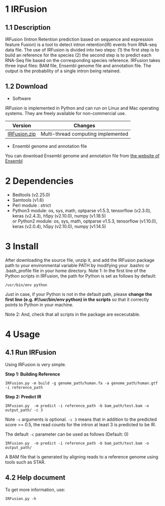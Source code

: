 # 1 IRFusion
## 1.1 Description

IRFusion (Intron Retention prediction based on sequence and expression feature Fusion) is a tool to detect intron retention(IR) events from RNA-seq data file. The use of IRFusion is divided into two steps: (1) the first step is to build an reference for the species (2) the second step is to predict each RNA-Seq file based on the corresponding species reference. IRFusion takes three input files: BAM file, Ensembl genome file and annotation file. The output is the probability of a single intron being retained.

## 1.2 Download

- Software

IRFusion is implemented in Python and can run on Linux and Mac operating systems. They are freely available for non-commercial use.

| Version        | Changes           |
| :-------------: | :----------------: |
|  [IRFusion.zip](https://drive.google.com/u/0/uc?id=1CrGahrLh-8g9kNintLzjNHpQrppyMKgu&export=download)     | Multi-thread computing implemented |



- Ensembl genome and annotation file

You can download Ensembl genome and annotation file from [the website of Ensembl](http://asia.ensembl.org/index.html "Ensembl")

# 2 Dependencies

- Bedtools (v2.25.0)
- Samtools (v1.6)
- Perl module : strict
- Python3 module: os, sys, math, optparse v1.5.3, tensorflow (v2.3.0), keras (v2.4.3), h5py (v2.10.0), numpy (v1.18.5)
  <br>or Python2 module: os, sys, math, optparse v1.5.3, tensorflow (v1.10.0), keras (v2.0.4), h5py (v2.10.0), numpy (v1.14.5)</br>

# 3 Install

After downloading the source file, unzip it, and add the IRFusion package path to your environmental variable PATH by modifying your .bashrc or .bash_profile file in your home directory.
Note 1: In the first line of the Python scripts in IRFusion, the path for Python is set as follows by default:

`/usr/bin/env python`

Just in case, if your Python is not in the default path, please __change the first line (e.g. #!/usr/bin/env python) in the scripts__ so that it correctly points to Python in your machine.

Note 2: And, check that all scripts in the package are excecutable.

# 4 Usage
## 4.1 Run IRFusion
Using IRFusion is very simple. 

__Step 1: Building Reference__

` IRFusion.py -m build -g genome_path/human.fa -a genome_path/human.gtf -i reference_path `

__Step 2: Predict IR__

` IRFusion.py  -m predict -i reference_path -b bam_path/test.bam -o output_path/ -c 3 `

Note ` -c ` arguments is optional. ` -c 3 ` means that in addition to the predicted score >= 0.5, the read counts for the intron at least 3 is predicted to be IR. 

The default ` -c ` parameter can be used as follows (Default: 0)

` IRFusion.py  -m predict -i reference_path -b bam_path/test.bam -o output_path/ `

A BAM file that is generated by aligning reads to a reference genome using tools such as STAR.

## 4.2 Help document
To get more information, use:

` IRFusion.py -h `

